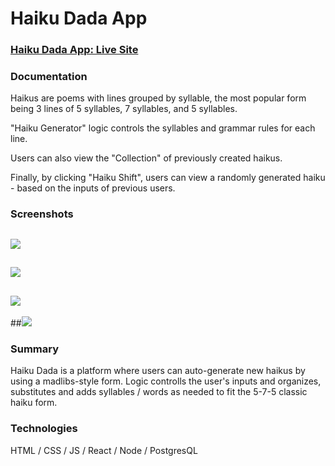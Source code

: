 # Haiku Dada App

### [Haiku Dada App: Live Site](https://haiku-shift-app.now.sh/)

### Documentation

Haikus are poems with lines grouped by syllable, the most
popular form being 3 lines of 5 syllables, 7 syllables, and 5 syllables.

"Haiku Generator" logic controls the syllables and grammar rules for
each line.

Users can also view the "Collection" of previously created haikus.

Finally, by clicking "Haiku Shift", users can view a randomly generated haiku - based on the inputs of previous users.

### Screenshots

## ![](src/images/Screen%20Shot%202020-04-25%20at%204.57.52%20PM.png)

## ![](src/images/Screen%20Shot%202020-04-25%20at%204.59.01%20PM.png)

## ![](src/images/Screen%20Shot%202020-04-25%20at%204.59.35%20PM.png)

##![](src/images/Screen%20Shot%202020-04-25%20at%205.03.59%20PM.png)

### Summary

Haiku Dada is a platform where users can auto-generate new haikus by using a madlibs-style form. Logic controlls the user's inputs and organizes, substitutes and adds syllables / words as needed to fit the 5-7-5 classic haiku form.

### Technologies

HTML / CSS / JS / React / Node / PostgresQL
